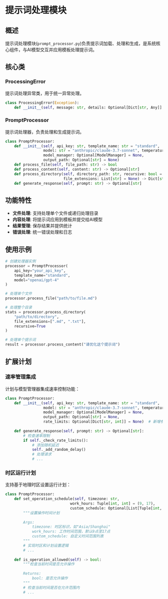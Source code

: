 # 提示词处理模块

## 概述

提示词处理模块(`prompt_processor.py`)负责提示词加载、处理和生成，是系统核心组件，与AI模型交互并应用模板处理提示词。

## 核心类

### ProcessingError

提示词处理异常类，用于统一异常处理。

```python
class ProcessingError(Exception):
    def __init__(self, message: str, details: Optional[Dict[str, Any]] = None)
```

### PromptProcessor

提示词处理器，负责处理和生成提示词。

```python
class PromptProcessor:
    def __init__(self, api_key: str, template_name: str = "standard", 
                 model: str = "anthropic/claude-3.7-sonnet", temperature: float = 0.7, 
                 model_manager: Optional[ModelManager] = None,
                 output_path: Optional[str] = None)
    def process_file(self, file_path: str) -> bool
    def process_content(self, content: str) -> Optional[str]
    def process_directory(self, directory_path: str, recursive: bool = True, 
                          file_extensions: List[str] = None) -> Dict[str, Any]
    def generate_response(self, prompt: str) -> Optional[str]
```

## 功能特性

- **文件处理**: 支持处理单个文件或递归处理目录
- **内容处理**: 将提示词应用到模板并提交给AI模型
- **结果管理**: 保存结果并提供统计
- **错误处理**: 统一错误处理和日志

## 使用示例

```python
# 创建处理器实例
processor = PromptProcessor(
    api_key="your_api_key",
    template_name="standard",
    model="openai/gpt-4"
)

# 处理单个文件
processor.process_file("path/to/file.md")

# 处理整个目录
stats = processor.process_directory(
    "path/to/directory",
    file_extensions=[".md", ".txt"],
    recursive=True
)

# 处理单个提示词
result = processor.process_content("请优化这个提示词")
```

## 扩展计划

### 速率管理集成

计划与模型管理器集成速率控制功能：

```python
class PromptProcessor:
    def __init__(self, api_key: str, template_name: str = "standard", 
                 model: str = "anthropic/claude-3.7-sonnet", temperature: float = 0.7, 
                 model_manager: Optional[ModelManager] = None,
                 output_path: Optional[str] = None,
                 rate_limits: Optional[Dict[str, int]] = None)  # 新增参数
    
    def generate_response(self, prompt: str) -> Optional[str]:
        # 检查速率限制
        if self._check_rate_limits():
            # 添加随机延迟
            self._add_random_delay()
            # 处理请求
            # ...
```

### 时区运行计划

支持基于地理时区设置运行计划：

```python
class PromptProcessor:
    def set_operation_schedule(self, timezone: str, 
                             work_hours: Tuple[int, int] = (9, 17),
                             custom_schedule: Optional[List[Tuple[int, int]]] = None) -> None:
        """设置操作时间计划
        
        Args:
            timezone: 时区标识，如"Asia/Shanghai"
            work_hours: 工作时间范围，默认9点至17点
            custom_schedule: 自定义时间范围列表
        """
        # 实现时区和计划设置逻辑
        # ...
        
    def is_operation_allowed(self) -> bool:
        """检查当前时间是否允许操作
        
        Returns:
            bool: 是否允许操作
        """
        # 检查当前时间是否在允许范围内
        # ...
```